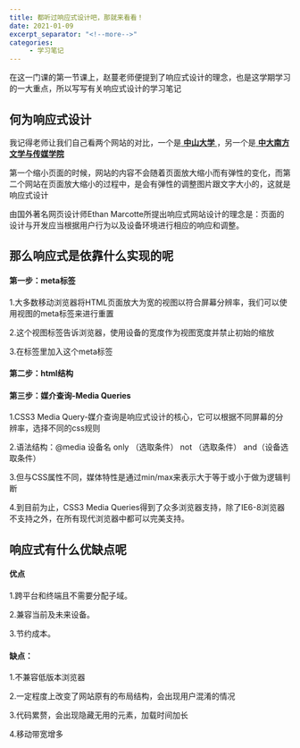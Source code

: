 ```yaml
---
title: 都听过响应式设计吧，那就来看看！
date: 2021-01-09
excerpt_separator: "<!--more-->"
categories:
     - 学习笔记
---
```


在这一门课的第一节课上，赵蔓老师便提到了响应式设计的理念，也是这学期学习的一大重点，所以写写有关响应式设计的学习笔记

<!--more-->

## 何为响应式设计
我记得老师让我们自己看两个网站的对比，一个是[ **中山大学** ](http://www.sysu.edu.cn/cn/index.htm)，另一个是[ **中大南方文学与传媒学院** ](http://wcy.nfu.edu.cn/)

第一个缩小页面的时候，网站的内容不会随着页面放大缩小而有弹性的变化，而第二个网站在页面放大缩小的过程中，是会有弹性的调整图片跟文字大小的，这就是响应式设计

由国外著名网页设计师Ethan Marcotte所提出响应式网站设计的理念是：页面的设计与开发应当根据用户行为以及设备环境进行相应的响应和调整。

## 那么响应式是依靠什么实现的呢
#### 第一步：meta标签
1.大多数移动浏览器将HTML页面放大为宽的视图以符合屏幕分辨率，我们可以使用视图的meta标签来进行重置

2.这个视图标签告诉浏览器，使用设备的宽度作为视图宽度并禁止初始的缩放

3.在<head>标签里加入这个meta标签<meta name="viewport" content="width=device-width, initial-scale=1.0">

#### 第二步：html结构

#### 第三步：媒介查询-Media Queries 
 1.CSS3 Media Query-媒介查询是响应式设计的核心，它可以根据不同屏幕的分辨率，选择不同的css规则
 
 2.语法结构：@media 设备名 only （选取条件） not （选取条件） and（设备选取条件）
 
 3.但与CSS属性不同，媒体特性是通过min/max来表示大于等于或小于做为逻辑判断
 
 4.到目前为止，CSS3 Media Queries得到了众多浏览器支持，除了IE6-8浏览器不支持之外，在所有现代浏览器中都可以完美支持。

## 响应式有什么优缺点呢
#### 优点
1.跨平台和终端且不需要分配子域。

2.兼容当前及未来设备。

3.节约成本。

#### 缺点：
1.不兼容低版本浏览器

2.一定程度上改变了网站原有的布局结构，会出现用户混淆的情况

3.代码累赘，会出现隐藏无用的元素，加载时间加长

4.移动带宽增多
